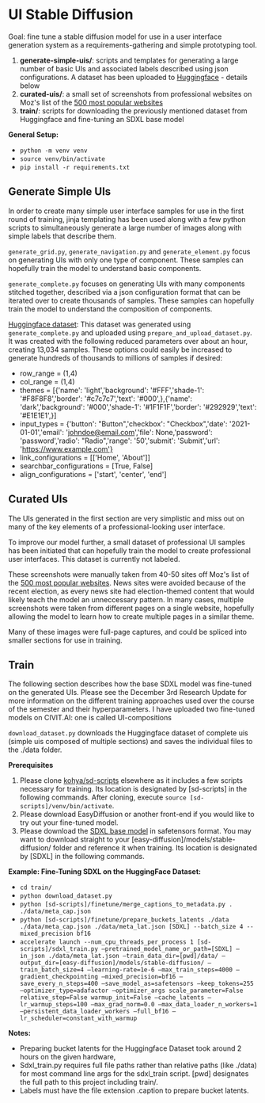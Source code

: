 # UI Stable Diffusion

Goal: fine tune a stable diffusion model for use in a user interface generation system as a requirements-gathering and simple prototyping tool.

1. **generate-simple-uis/**: scripts and templates for generating a large number of basic UIs and associated labels described using json configurations. A dataset has been uploaded to [Huggingface](https://huggingface.co/datasets/nkyhl/simple-uis) - details below
2. **curated-uis/**: a small set of screenshots from professional websites on Moz's list of the [500 most popular websites](https://moz.com/top500)
3. **train/**: scripts for downloading the previously mentioned dataset from Huggingface and fine-tuning an SDXL base model

**General Setup:**
- `python -m venv venv`
- `source venv/bin/activate`
- `pip install -r requirements.txt`

## Generate Simple UIs

In order to create many simple user interface samples for use in the first round of training, jinja templating has been used along with a few python scripts to simultaneously generate a large number of images along with simple labels that describe them.

`generate_grid.py`, `generate_navigation.py` and `generate_element.py` focus on generating UIs with only one type of component. These samples can hopefully train the model to understand basic components.

`generate_complete.py` focuses on generating UIs with many components stitched together, described via a json configuration format that can be iterated over to create thousands of samples. These samples can hopefully train the model to understand the composition of components.

[Huggingface dataset](https://huggingface.co/datasets/nkyhl/simple-uis): This dataset was generated using `generate_complete.py` and uploaded using `prepare_and_upload_dataset.py`. It was created with the following reduced parameters over about an hour, creating 13,034 samples. These options could easily be increased to generate hundreds of thousands to millions of samples if desired:
- row_range = (1,4)
- col_range = (1,4)
- themes = [{'name': 'light','background': '#FFF','shade-1': '#F8F8F8','border': '#c7c7c7','text': '#000',},{'name': 'dark','background': '#000','shade-1': '#1F1F1F','border': '#292929','text': '#E1E1E1',}]
- input_types = {'button': "Button",'checkbox': "Checkbox",'date': '2021-01-01','email': 'johndoe@email.com','file': None,'password': 'password','radio': "Radio",'range': '50','submit': 'Submit','url': 'https://www.example.com'}
- link_configurations = [['Home', 'About']]
- searchbar_configurations = [True, False]
- align_configurations = ['start', 'center', 'end']

## Curated UIs

The UIs generated in the first section are very simplistic and miss out on many of the key elements of a professional-looking user interface.

To improve our model further, a small dataset of professional UI samples has been initiated that can hopefully train the model to create professional user interfaces. This dataset is currently not labeled.

These screenshots were manually taken from 40-50 sites off Moz's list of the [500 most popular websites](https://moz.com/top500). 
News sites were avoided because of the recent election, as every news site had election-themed content that would likely teach the model an unneccessary pattern.
In many cases, multiple screenshots were taken from different pages on a single website, hopefully allowing the model to learn how to create multiple pages in a similar theme.

Many of these images were full-page captures, and could be spliced into smaller sections for use in training.

## Train

The following section describes how the base SDXL model was fine-tuned on the generated UIs. Please see the December 3rd Research Update for more information on the different training approaches used over the course of the semester and their hyperparameters. I have uploaded two fine-tuned models on CIVIT.AI: one is called UI-compositions

`download_dataset.py` downloads the Huggingface dataset of complete uis (simple uis composed of multiple sections) and saves the individual files to the ./data folder.

**Prerequisites**
1. Please clone [kohya/sd-scripts](https://github.com/kohya-ss/sd-scripts) elsewhere as it includes a few scripts necessary for training. Its location is designated by [sd-scripts] in the following commands. After cloning, execute `source [sd-scripts]/venv/bin/activate`.
2. Please download EasyDiffusion or another front-end if you would like to try out your fine-tuned model.
3. Please download the [SDXL base model](https://civitai.com/models/101055/sd-xl) in safetensors format. You may want to download straight to your [easy-diffusion]/models/stable-diffusion/ folder and reference it when training. Its location is designated by [SDXL] in the following commands.

**Example: Fine-Tuning SDXL on the HuggingFace Dataset:**
- `cd train/`
- `python download_dataset.py`
- `python [sd-scripts]/finetune/merge_captions_to_metadata.py . ./data/meta_cap.json`
- `python [sd-scripts]/finetune/prepare_buckets_latents ./data ./data/meta_cap.json ./data/meta_lat.json [SDXL] --batch_size 4 --mixed_precision bf16`
- `accelerate launch --num_cpu_threads_per_process 1 [sd-scripts]/sdxl_train.py —pretrained_model_name_or_path=[SDXL] —in_json ./data/meta_lat.json —train_data_dir=[pwd]/data/ —output_dir=[easy-diffusion]/models/stable-diffusion/ —train_batch_size=4 —learning-rate=1e-6 —max_train_steps=4000 —gradient_checkpointing —mixed_precision=bf16 —save_every_n_steps=400 —save_model_as=safetensors —keep_tokens=255 —optimizer_type=adafactor —optimizer_args scale_parameter=False relative_step=False warmup_init=False —cache_latents —lr_warmup_steps=100 —max_grad_norm=0.0 —max_data_loader_n_workers=1 —persistent_data_loader_workers —full_bf16 —lr_scheduler=constant_with_warmup`

**Notes:**
- Preparing bucket latents for the Huggingface Dataset took around 2 hours on the given hardware,
- Sdxl_train.py requires full file paths rather than relative paths (like ./data) for most command line args for the sdxl_train script. [pwd] designates the full path to this project including train/.
- Labels must have the file extension .caption to prepare bucket latents.
